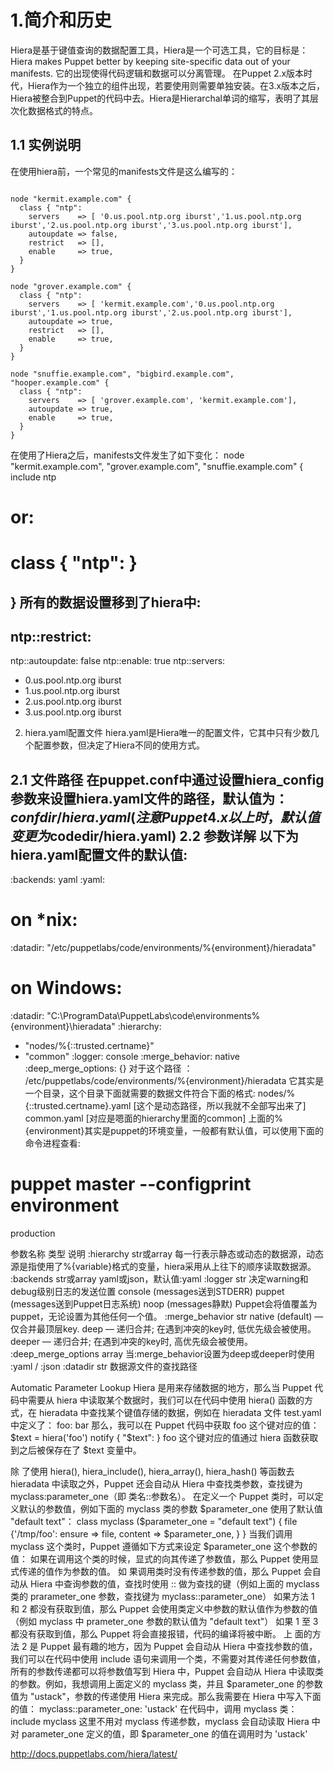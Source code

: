 
# 1.简介和历史

Hiera是基于键值查询的数据配置工具，Hiera是一个可选工具，它的目标是：Hiera makes Puppet better by keeping site-specific data out of your manifests.
它的出现使得代码逻辑和数据可以分离管理。
在Puppet 2.x版本时代，Hiera作为一个独立的组件出现，若要使用则需要单独安装。在3.x版本之后，Hiera被整合到Puppet的代码中去。Hiera是Hierarchal单词的缩写，表明了其层次化数据格式的特点。
## 1.1 实例说明
在使用hiera前，一个常见的manifests文件是这么编写的：

```

node "kermit.example.com" {
  class { "ntp":
    servers    => [ '0.us.pool.ntp.org iburst','1.us.pool.ntp.org iburst','2.us.pool.ntp.org iburst','3.us.pool.ntp.org iburst'],
    autoupdate => false,
    restrict   => [],
    enable     => true,
  }
}

node "grover.example.com" {
  class { "ntp":
    servers    => [ 'kermit.example.com','0.us.pool.ntp.org iburst','1.us.pool.ntp.org iburst','2.us.pool.ntp.org iburst'],
    autoupdate => true,
    restrict   => [],
    enable     => true,
  }
}

node "snuffie.example.com", "bigbird.example.com", "hooper.example.com" {
  class { "ntp":
    servers    => [ 'grover.example.com', 'kermit.example.com'],
    autoupdate => true,
    enable     => true,
  }
}

```

在使用了Hiera之后，manifests文件发生了如下变化：
node "kermit.example.com", "grover.example.com", "snuffie.example.com" {
  include ntp
  # or:
  # class { "ntp": }
}
所有的数据设置移到了hiera中:
---
ntp::restrict:
 -
ntp::autoupdate: false
ntp::enable: true
ntp::servers:
  - 0.us.pool.ntp.org iburst
  - 1.us.pool.ntp.org iburst
  - 2.us.pool.ntp.org iburst
  - 3.us.pool.ntp.org iburst
2.  hiera.yaml配置文件
    hiera.yaml是Hiera唯一的配置文件，它其中只有少数几个配置参数，但决定了Hiera不同的使用方式。

2.1 文件路径
   在puppet.conf中通过设置hiera_config参数来设置hiera.yaml文件的路径，默认值为：$confdir/hiera.yaml      (注意Puppet 4.x以上时，默认值变更为$codedir/hiera.yaml)
2.2 参数详解
以下为hiera.yaml配置文件的默认值:
---
:backends: yaml
:yaml:
  # on *nix:
  :datadir: "/etc/puppetlabs/code/environments/%{environment}/hieradata"
  # on Windows:
  :datadir: "C:\ProgramData\PuppetLabs\code\environments\%{environment}\hieradata"
:hierarchy:
  - "nodes/%{::trusted.certname}"
  - "common"
:logger: console
:merge_behavior: native
:deep_merge_options: {}
对于这个路径 ： /etc/puppetlabs/code/environments/%{environment}/hieradata 它其实是一个目录，这个目录下面就需要的数据文件符合下面的格式:
nodes/%{::trusted.certname}.yaml [这个是动态路径，所以我就不全部写出来了]
common.yaml [对应是嗯面的hierarchy里面的common]
上面的%{environment}其实是puppet的环境变量，一般都有默认值，可以使用下面的命令进程查看:
# puppet master --configprint environment
production


参数名称
类型	说明
:hierarchy
str或array	每一行表示静态或动态的数据源，动态源是指使用了%{variable}格式的变量，hiera采用从上往下的顺序读取数据源。
:backends
str或array	yaml或json，默认值:yaml
:logger
str	
决定warning和debug级别日志的发送位置
console (messages送到STDERR)
puppet (messages送到Puppet日志系统)
noop (messages静默)
Puppet会将值覆盖为puppet，无论设置为其他任何一个值。
:merge_behavior 
str	
native (default) — 仅合并最顶层key.
deep — 递归合并; 在遇到冲突的key时, 低优先级会被使用。
deeper — 递归合并; 在遇到冲突的key时, 高优先级会被使用。
:deep_merge_options
array	当:merge_behavior设置为deep或deeper时使用
:yaml / :json
:datadir
 str	 数据源文件的查找路径

Automatic Parameter Lookup
Hiera 是用来存储数据的地方，那么当 Puppet 代码中需要从 hiera 中读取某个数据时，我们可以在代码中使用 hiera() 函数的方式，在 hieradata 中查找某个键值存储的数据，例如在 hieradata 文件 test.yaml 中定义了：
 foo: bar
那么，我可以在 Puppet 代码中获取 foo 这个键对应的值：
$text = hiera('foo')
notify { "$text": }
foo 这个键对应的值通过 hiera 函数获取到之后被保存在了 $text 变量中。

除 了使用 hiera(), hiera_include(), hiera_array(), hiera_hash() 等函数去 hieradata 中读取之外，Puppet 还会自动从 Hiera 中查找类参数，查找键为 myclass:parameter_one（即 类名::参数名）。
在定义一个 Puppet 类时，可以定义默认的参数值，例如下面的 myclass 类的参数 $parameter_one 使用了默认值 "default text"：
class myclass ($parameter_one = "default text") {
  file {'/tmp/foo':
    ensure  => file,
    content => $parameter_one,
  }
}
当我们调用 myclass 这个类时，Puppet 遵循如下方式来设定 $parameter_one 这个参数的值：
如果在调用这个类的时候，显式的向其传递了参数值，那么 Puppet 使用显式传递的值作为参数的值。
如 果调用类时没有传递参数的值，那么 Puppet 会自动从 Hiera 中查询参数的值，查找时使用 <CLASS NAME>::<PARAMETER NAME> 做为查找的键（例如上面的 myclass 类的 prarameter_one 参数，查找键为 myclass::parameter_one）
如果方法 1 和 2 都没有获取到值，那么 Puppet 会使用类定义中参数的默认值作为参数的值（例如 myclass 中 prameter_one 参数的默认值为 "default text"）
如果 1 至 3 都没有获取到值，那么 Puppet 将会直接报错，代码的编译将被中断。
上 面的方法 2 是 Puppet 最有趣的地方，因为 Puppet 会自动从 Hiera 中查找参数的值，我们可以在代码中使用 include 语句来调用一个类，不需要对其传递任何参数值，所有的参数传递都可以将参数值写到 Hiera 中，Puppet 会自动从 Hiera 中读取类的参数。例如，我想调用上面定义的 myclass 类，并且 $parameter_one 的参数值为 "ustack"，参数的传递使用 Hiera 来完成。那么我需要在 Hiera 中写入下面的值：
myclass::parameter_one: 'ustack'
在代码中，调用 myclass 类：
include myclass
这里不用对 myclass 传递参数，myclass 会自动读取 Hiera 中对 parameter_one 定义的值，即 $parameter_one 的值在调用时为 'ustack'




http://docs.puppetlabs.com/hiera/latest/
